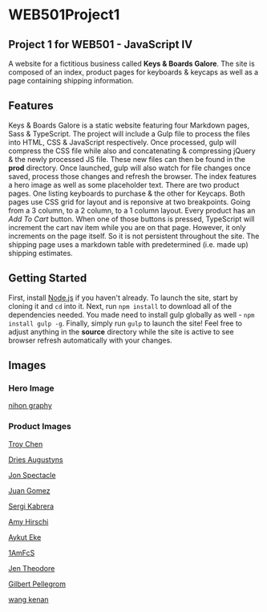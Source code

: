 # WEB501Project1
## Project 1 for WEB501 - JavaScript IV

A website for a fictitious business called __Keys &amp; Boards Galore__. The site is composed of an index, product pages for keyboards & keycaps as well as a page containing shipping information.

## Features

Keys &amp; Boards Galore is a static website featuring four Markdown pages, Sass &amp; TypeScript. The project will include a Gulp file to process the files into HTML, CSS &amp; JavaScript respectively. Once processed, gulp will compress the CSS file while also and concatenating & compressing jQuery & the newly processed JS file. These new files can then be found in the __prod__ directory. Once launched, gulp will also watch for file changes once saved, process those changes and refresh the browser. The index features a hero image as well as some placeholder text. There are two product pages. One listing keyboards to purchase &amp; the other for Keycaps. Both pages use CSS grid for layout and is reponsive at two breakpoints. Going from a 3 column, to a 2 column, to a 1 column layout. Every product has an *Add To Cart* button. When one of those buttons is pressed, TypeScript will increment the cart nav item while you are on that page. However, it only increments on the page itself. So it is not persistent throughout the site. The shipping page uses a markdown table with predetermined (i.e. made up) shipping estimates.

## Getting Started

First, install [Node.js](https://nodejs.org/en/) if you haven't already. To launch the site, start by cloning it and `cd` into it. Next, run `npm install` to download all of the dependencies needed. You made need to install gulp globally as well - `npm install gulp -g`. Finally, simply run `gulp` to launch the site! Feel free to adjust anything in the __source__ directory while the site is active to see browser refresh automatically with your changes.

## Images
### Hero Image 

[nihon graphy](https://unsplash.com/@nihongraphy?utm_medium=referral&amp;utm_campaign=photographer-credit&amp;utm_content=creditBadge)

### Product Images

[Troy Chen](https://unsplash.com/@cbben?utm_medium=referral&amp;utm_campaign=photographer-credit&amp;utm_content=creditBadge)

[Dries Augustyns](https://unsplash.com/@drieaugu?utm_medium=referral&amp;utm_campaign=photographer-credit&amp;utm_content=creditBadge)

[Jon Spectacle](https://unsplash.com/@jonspectacle?utm_medium=referral&amp;utm_campaign=photographer-credit&amp;utm_content=creditBadge)

[Juan Gomez](https://unsplash.com/@nosoylasonia?utm_medium=referral&amp;utm_campaign=photographer-credit&amp;utm_content=creditBadge)

[Sergi Kabrera](https://unsplash.com/@skabrera?utm_medium=referral&amp;utm_campaign=photographer-credit&amp;utm_content=creditBadge)

[Amy Hirschi](https://unsplash.com/@amyhirschi?utm_medium=referral&amp;utm_campaign=photographer-credit&amp;utm_content=creditBadge)

[Aykut Eke](https://unsplash.com/@aykuteke?utm_medium=referral&amp;utm_campaign=photographer-credit&amp;utm_content=creditBadge)

[1AmFcS](https://unsplash.com/@1amfcs?utm_medium=referral&amp;utm_campaign=photographer-credit&amp;utm_content=creditBadge)

[Jen Theodore](https://unsplash.com/@jentheodore?utm_medium=referral&amp;utm_campaign=photographer-credit&amp;utm_content=creditBadge)

[Gilbert Pellegrom](https://unsplash.com/@gilbitron?utm_medium=referral&amp;utm_campaign=photographer-credit&amp;utm_content=creditBadge)

[wang kenan](https://unsplash.com/@kernan83?utm_medium=referral&amp;utm_campaign=photographer-credit&amp;utm_content=creditBadge)
